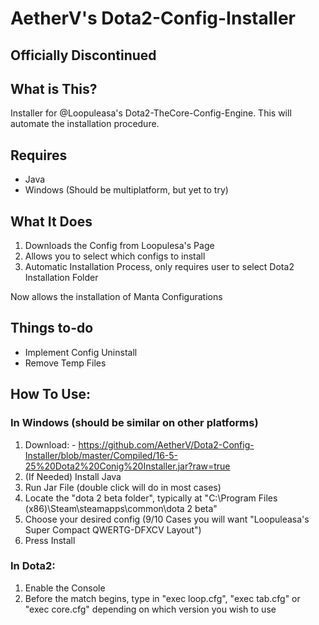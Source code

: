 # AetherV's Dota2-Config-Installer
## Officially Discontinued

## What is This?
Installer for @Loopuleasa's Dota2-TheCore-Config-Engine. This will automate the installation procedure.


## Requires

- Java
- Windows (Should be multiplatform, but yet to try)


## What It Does

1.  Downloads the Config from Loopulesa's Page
2.  Allows you to select which configs to install
3.  Automatic Installation Process, only requires user to select Dota2 Installation Folder

Now allows the installation of Manta Configurations


## Things to-do

- Implement Config Uninstall
- Remove Temp Files 


## How To Use:

### In Windows (should be similar on other platforms)
1.  Download: - https://github.com/AetherV/Dota2-Config-Installer/blob/master/Compiled/16-5-25%20Dota2%20Conig%20Installer.jar?raw=true
2.  (If Needed) Install Java
3.  Run Jar File (double click will do in most cases)
4.  Locate the "dota 2 beta folder", typically at "C:\Program Files (x86)\Steam\steamapps\common\dota 2 beta"
5.  Choose your desired config (9/10 Cases you will want "Loopuleasa's Super Compact QWERTG-DFXCV Layout")
6.  Press Install
  
### In Dota2:
1.  Enable the Console 
2.  Before the match begins, type in "exec loop.cfg", "exec tab.cfg" or "exec core.cfg" depending on which version you wish to use
